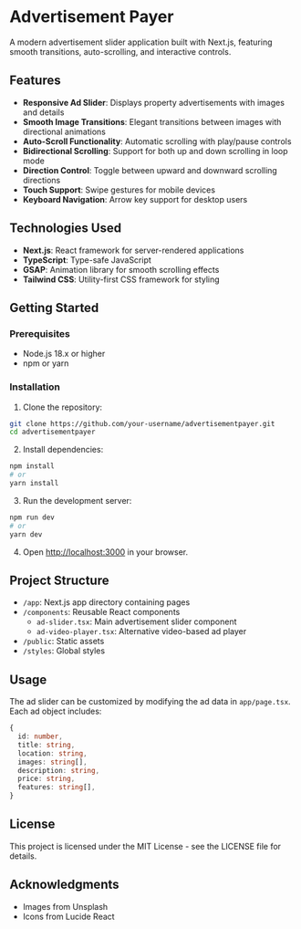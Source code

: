 # Advertisement Payer

A modern advertisement slider application built with Next.js, featuring smooth transitions, auto-scrolling, and interactive controls.

## Features

- **Responsive Ad Slider**: Displays property advertisements with images and details
- **Smooth Image Transitions**: Elegant transitions between images with directional animations
- **Auto-Scroll Functionality**: Automatic scrolling with play/pause controls
- **Bidirectional Scrolling**: Support for both up and down scrolling in loop mode
- **Direction Control**: Toggle between upward and downward scrolling directions
- **Touch Support**: Swipe gestures for mobile devices
- **Keyboard Navigation**: Arrow key support for desktop users

## Technologies Used

- **Next.js**: React framework for server-rendered applications
- **TypeScript**: Type-safe JavaScript
- **GSAP**: Animation library for smooth scrolling effects
- **Tailwind CSS**: Utility-first CSS framework for styling

## Getting Started

### Prerequisites

- Node.js 18.x or higher
- npm or yarn

### Installation

1. Clone the repository:
```bash
git clone https://github.com/your-username/advertisementpayer.git
cd advertisementpayer
```

2. Install dependencies:
```bash
npm install
# or
yarn install
```

3. Run the development server:
```bash
npm run dev
# or
yarn dev
```

4. Open [http://localhost:3000](http://localhost:3000) in your browser.

## Project Structure

- `/app`: Next.js app directory containing pages
- `/components`: Reusable React components
  - `ad-slider.tsx`: Main advertisement slider component
  - `ad-video-player.tsx`: Alternative video-based ad player
- `/public`: Static assets
- `/styles`: Global styles

## Usage

The ad slider can be customized by modifying the ad data in `app/page.tsx`. Each ad object includes:

```typescript
{
  id: number,
  title: string,
  location: string,
  images: string[],
  description: string,
  price: string,
  features: string[],
}
```

## License

This project is licensed under the MIT License - see the LICENSE file for details.

## Acknowledgments

- Images from Unsplash
- Icons from Lucide React
